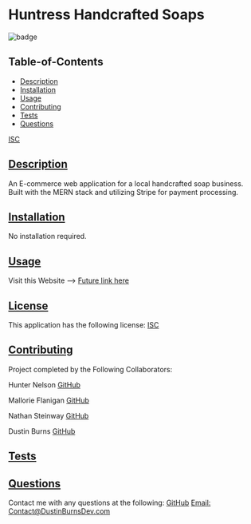 
  # Huntress Handcrafted Soaps
  
![badge](https://img.shields.io/badge/license-ISC-blue)
  
  ## Table-of-Contents
  * [Description](#description)
  * [Installation](#installation)
  * [Usage](#usage)
  * [Contributing](#contributing)
  * [Tests](#tests)
  * [Questions](#questions)

[ISC](https://choosealicense.com/licenses/ISC)

 
  ## [Description](#table-of-contents)
  An E-commerce web application for a local handcrafted soap business. Built with the MERN stack and utilizing Stripe for payment processing.  
   
  ## [Installation](#table-of-contents)
  No installation required. 

  ## [Usage](#table-of-contents)
  Visit this Website --> [Future link here]()


  ## [License](#table-of-contents)
  This application has the following license:
  [ISC](https://choosealicense.com/licenses/ISC)
    
  ## [Contributing](#table-of-contents)
 Project completed by the Following Collaborators:

 Hunter Nelson [GitHub](https://github.com/Father-of-Cats)

 Mallorie Flanigan [GitHub](https://github.com/mflanigan13)

 Nathan Steinway [GitHub](https://github.com/NathanSteinway)
 
 Dustin Burns [GitHub](https://github.com/BurnsD)

  ## [Tests](#table-of-contents)
  
  ## [Questions](#table-of-contents)
  Contact me with any questions at the following:
  [GitHub](https://github.com/BurnsD)
  [Email: Contact@DustinBurnsDev.com](mailto:Contact@DustinBurnsDev.com)
  